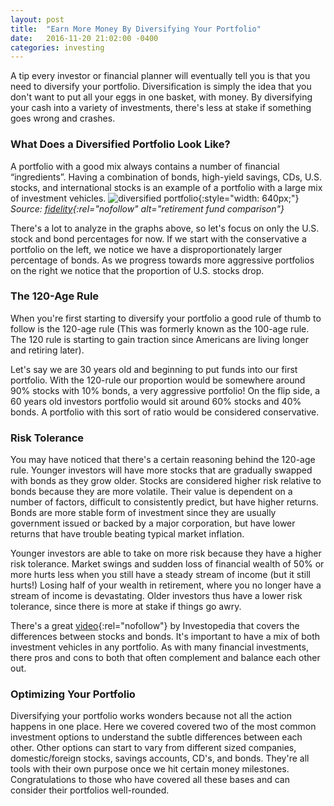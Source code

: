 ```yaml
---
layout: post
title:  "Earn More Money By Diversifying Your Portfolio"
date:   2016-11-20 21:02:00 -0400
categories: investing
---
```

A tip every investor or financial planner will eventually tell you is that you need to diversify your portfolio. Diversification is simply the idea that you don't want to put all your eggs in one basket, with money. By diversifying your cash into a variety of investments, there's less at stake if something goes wrong and crashes.

### What Does a Diversified Portfolio Look Like?
A portfolio with a good mix always contains a number of financial “ingredients”. Having a combination of bonds, high-yield savings, CDs, U.S. stocks, and international stocks is an example of a portfolio with a large mix of investment vehicles.
![diversified portfolio](/assets/blog/portfolio_balances.png){:style="width: 640px;"}
*Source: [fidelity](https://www.fidelity.com/viewpoints/guide-to-diversification){:rel="nofollow" alt="retirement fund comparison"}*

There's a lot to analyze in the graphs above, so let's focus on only the U.S. stock and bond percentages for now. If we start with the conservative a portfolio on the left, we notice we have a disproportionately larger percentage of bonds. As we progress towards more aggressive portfolios on the right we notice that the proportion of U.S. stocks drop.

### The 120-Age Rule
When you're first starting to diversify your portfolio a good rule of thumb to follow is the 120-age rule (This was formerly known as the 100-age rule. The 120 rule is starting to gain traction since Americans are living longer and retiring later).

Let's say we are 30 years old and beginning to put funds into our first portfolio. With the 120-rule our proportion would be somewhere around 90% stocks with 10% bonds, a very aggressive portfolio! On the flip side, a 60 years old investors portfolio would sit around 60% stocks and 40% bonds. A portfolio with this sort of ratio would be considered conservative.

### Risk Tolerance
You may have noticed that there's a certain reasoning behind the 120-age rule. Younger investors will have more stocks that are gradually swapped with bonds as they grow older. Stocks are considered higher risk relative to bonds because they are more volatile. Their value is dependent on a number of factors, difficult to consistently predict, but have higher returns. Bonds are more stable form of investment since they are usually government issued or backed by a major corporation, but have lower returns that have trouble beating typical market inflation.

Younger investors are able to take on more risk because they have a higher risk tolerance. Market swings and sudden loss of financial wealth of 50% or more hurts less when you still have a steady stream of income (but it still hurts!) Losing half of your wealth in retirement, where you no longer have a stream of income is devastating. Older investors thus have a lower risk tolerance, since there is more at stake if things go awry.

There's a great [video](http://www.investopedia.com/video/play/stocks-versus-bonds/){:rel="nofollow"} by Investopedia that covers the differences between stocks and bonds. It's important to have a mix of both investment vehicles in any portfolio. As with many financial investments, there pros and cons to both that often complement and balance each other out.
<!-- Write about why they balance it out, rewatch investpedia video and use content -->

### Optimizing Your Portfolio
Diversifying your portfolio works wonders because not all the action happens in one place. Here we covered covered two of the most common investment options to understand the subtle differences between each other. Other options can start to vary from different sized companies, domestic/foreign stocks, savings accounts, CD's, and bonds. They're all tools with their own purpose once we hit certain money milestones. Congratulations to those who have covered all these bases and can consider their portfolios well-rounded.

<!-- This needs to be another article -->
<!-- ### Types of Diversification
Stocks and bonds are one type of diversification, but after digging into stocks you'll find there are other types of diversification as well.

In [early investing](http://brunchbucks.com/investment/2016/11/01/early-investing/) we covered the benefits of investing in index funds vs actively managed funds, and looked at the Vanguard 500 Index Fund in particular. [VFINX](http://performance.morningstar.com/fund/performance-return.action?t=VFINX){:rel="nofollow"} is an excellent index fund because it instantly diversifies your portfolio across the 500 largest companies in America, how nice is that?

However, even within index funds are other types investments that can spread your net further. If we look at Morningstar's nifty [x-ray tool](http://portfolio.morningstar.com/Rtport/Free/InstantXRayDEntry.aspx?ChangeMode=P&entrynum=10&productcode=){:rel="nofollow"} we can see a whopping 99% of this fund is invested in U.S. Stocks. While the U.S. is generally growing, not all of the action is domestic. Investing in international stocks helps balance out the portfolio if the domestic value drops and international assets grow.

Furthermore, 86% of the fund is invested in large companies, and 14% is invested in medium sized companies. Balanced portfolios covers small, medium, and large companies alike. Even amongst these there growth, value, and core propositions. Simply put, growth propositions are stocks that are anticipated to grow quickly. Value propositions are stocks that are determined to be undervalued. In general, value propositions can be considered more safe compared to growth propositions. Last are core propositions. A core fund simply focuses on a mixture of growth and value stocks enough so that it can't be categorized as either. -->
